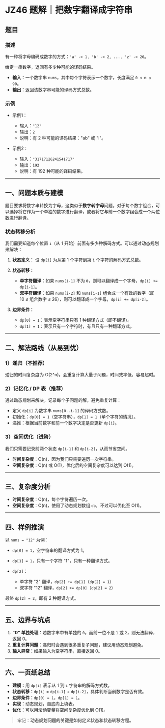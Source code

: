 # JZ46 题解｜把数字翻译成字符串

## 题目

### 描述

有一种将字母编码成数字的方式：`'a' -> 1, 'b' -> 2, ..., 'z' -> 26`。

给定一串数字，返回有多少种可能的译码结果。

* **输入**：一个数字串 `nums`，其中每个字符表示一个数字，长度满足 `0 < n ≤ 90`。
* **输出**：返回该数字串可能的译码方式总数。

### 示例

* 示例1：

  * 输入：`"12"`
  * 输出：`2`
  * 说明：有 2 种可能的译码结果："ab" 或 "l"。
* 示例2：

  * 输入：`"31717126241541717"`
  * 输出：`192`
  * 说明：有 192 种可能的译码结果。

---

## 一、问题本质与建模

题目要求将数字串转换为字母，这类似于**数字转字母**问题。对于每个数字组合，可以选择将它作为一个单独的数字进行翻译，或者将它与前一个数字组合成一个两位数进行翻译。

### 状态转移分析

我们需要知道每个位置 `i`（从 1 开始）前面有多少种解码方式。可以通过动态规划来解决：

1. **状态定义**：
   设 `dp[i]` 为从第 1 个字符到第 `i` 个字符的解码方式总数。

2. **状态转移**：

   * **单字符翻译**：如果 `nums[i-1]` 不为 `0`，则可以翻译成一个字母，`dp[i] += dp[i-1]`。
   * **双字符翻译**：如果 `nums[i-2]` 和 `nums[i-1]` 组合成一个有效的数字（即 10 ≤ 组合数字 ≤ 26），则可以翻译成一个字母，`dp[i] += dp[i-2]`。

3. **边界条件**：

   * `dp[0] = 1`：表示空字符串只有 1 种翻译方式（即不翻译）。
   * `dp[1] = 1`：表示只有一个字符时，有且只有一种翻译方式。

---

## 二、解法路线（从易到优）

### 1）递归（不推荐）

递归的时间复杂度为 O(2^n)，会重复计算大量子问题，时间效率低，容易超时。

### 2）记忆化 / DP 表（推荐）

通过动态规划来解决，记录每个子问题的解，避免重复计算：

* 定义 `dp[i]` 为数字串 `nums[0..i-1]` 的译码方式数。
* 初始化：`dp[0] = 1`（空字符串），`dp[1] = 1`（单个字符的情况）。
* 递推：根据当前数字和前一个数字决定是否更新 `dp[i]`。

### 3）空间优化（进阶）

我们只需要记录前两个状态 `dp[i-1]` 和 `dp[i-2]`，从而节省空间。

* **时间复杂度**：O(n)，因为我们只需要遍历一次字符串。
* **空间复杂度**：O(n) 或 O(1)，优化后的空间复杂度可以达到 O(1)。

---

## 三、复杂度分析

* **时间复杂度**：O(n)，每个字符遍历一次。
* **空间复杂度**：O(n)，使用了动态规划数组 `dp`，不过可以优化至 O(1)。

---

## 四、样例推演

以 `nums = "12"` 为例：

* `dp[0] = 1`，空字符串的翻译方式为 1。
* `dp[1] = 1`，只有一个字符 "1"，只有一种翻译方式。
* `dp[2]`：

  * 单字符 "2" 翻译，`dp[2] += dp[1]`（`dp[2] = 1`）
  * 双字符 "12" 翻译，`dp[2] += dp[0]`（`dp[2] = 2`）

最终 `dp[2] = 2`，即有 2 种翻译方式。

---

## 五、边界与坑点

1. **"0" 单独处理**：若数字串中有单独的 `0`，而前一位不是 `1` 或 `2`，则无法翻译，返回 0。
2. **重复计算问题**：递归时会遇到很多重复子问题，建议用动态规划避免。
3. **输入异常**：如果输入为空字符串，直接返回 0。

---

## 六、一页纸总结

* **建模**：用 `dp[i]` 表示从 1 到 `i` 字符串的解码方式数。
* **状态转移**：`dp[i]` = `dp[i-1]` + `dp[i-2]`，具体判断当前数字是否有效。
* **边界条件**：`dp[0] = 1`，`dp[1] = 1`。
* **实现**：动态规划，自底向上填表。
* **优化**：可以用滚动变量将空间复杂度优化到 O(1)。

> 牢记：**动态规划问题的关键是如何定义状态和状态转移方程。**
